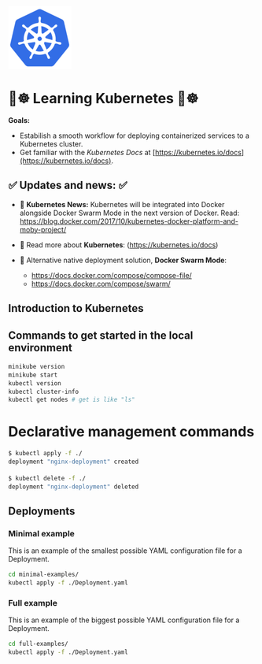 ![Kubernetes logo.](/diagrams/icon.png)

# 🐳☸️ Learning Kubernetes 🐳☸️
**Goals:**
- Estabilish a smooth workflow for deploying containerized services to a Kubernetes cluster.
- Get familiar with the *Kubernetes Docs* at [https://kubernetes.io/docs](https://kubernetes.io/docs).

## ✅ Updates and news: ✅

- 🎉 **Kubernetes News:** Kubernetes will be integrated into Docker alongside Docker Swarm Mode in the next version of Docker. Read: <https://blog.docker.com/2017/10/kubernetes-docker-platform-and-moby-project/>

- 📖 Read more about **Kubernetes**:
(https://kubernetes.io/docs)

- 🐳 Alternative native deployment solution, **Docker Swarm Mode**:
  * <https://docs.docker.com/compose/compose-file/>
  * <https://docs.docker.com/compose/swarm/>

## Introduction to Kubernetes

## Commands to get started in the local environment

```sh
minikube version
minikube start
kubectl version
kubectl cluster-info
kubectl get nodes # get is like "ls"
```

# Declarative management commands

```sh
$ kubectl apply -f ./
deployment "nginx-deployment" created

$ kubectl delete -f ./
deployment "nginx-deployment" deleted
```

## Deployments

### Minimal example

This is an example of the smallest possible YAML configuration file for a Deployment.

```sh
cd minimal-examples/
kubectl apply -f ./Deployment.yaml
```

### Full example

This is an example of the biggest possible YAML configuration file for a Deployment.

```sh
cd full-examples/
kubectl apply -f ./Deployment.yaml
```
